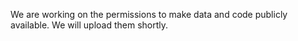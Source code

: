 We are working on the permissions to make data and code publicly available. 
We will upload them shortly. 
